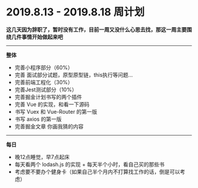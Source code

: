 # 2019.8.13 - 2019.8.18 周计划

**这几天因为辞职了，暂时没有工作，目前一周又没什么心思去找，那这一周主要围绕几件事情开始做起来吧**

---

**整体**

- 完善小程序部分（60%）
- 完善 面试部分试题，原型原型链，this执行等问题...
- 完善前端工程化（30%）
- 完善Jest测试部分（10%）
- 完善掘金计划书写的两个插件
- 完善 Vue 的实现，和看一下源码
- 书写 Vuex 和 Vue-Router 的第一版
- 书写 axios 的第一版
- 完善掘金文章 你画我猜的内容

---

**每日**

- 晚12点睡觉，早7点起床
- 每天看两个 lodash.js 的实现 + 每天半个小时，看自己买的那些书
- 考虑要不要办个健身卡（如果自己半个月内不打算找工作的话，倒是可以考虑）
